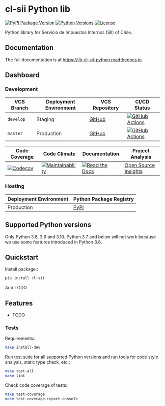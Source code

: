 # cl-sii Python lib

[![PyPI Package Version](https://img.shields.io/pypi/v/cl-sii)](https://pypi.org/project/cl-sii/)
[![Python Versions](https://img.shields.io/pypi/pyversions/cl-sii)](https://pypi.org/project/cl-sii/)
[![License](https://img.shields.io/pypi/l/cl-sii)](https://pypi.org/project/cl-sii/)

Python library for Servicio de Impuestos Internos (SII) of Chile.

## Documentation

The full documentation is at <https://lib-cl-sii-python.readthedocs.io>.

## Dashboard

### Development

| VCS Branch | Deployment Environment | VCS Repository | CI/CD Status |
| ---------- | ---------------------- | -------------- | ------------ |
| `develop` | Staging | [GitHub](https://github.com/fyntex/lib-cl-sii-python/tree/develop) | [![GitHub Actions](https://github.com/fyntex/lib-cl-sii-python/actions/workflows/ci-cd.yaml/badge.svg?branch=develop)](https://github.com/fyntex/lib-cl-sii-python/actions/workflows/ci-cd.yaml?query=branch:develop) |
| `master` | Production | [GitHub](https://github.com/fyntex/lib-cl-sii-python/tree/master) | [![GitHub Actions](https://github.com/fyntex/lib-cl-sii-python/actions/workflows/ci-cd.yaml/badge.svg?branch=master)](https://github.com/fyntex/lib-cl-sii-python/actions/workflows/ci-cd.yaml?query=branch:master) |

| Code Coverage | Code Climate | Documentation | Project Analysis |
| ------------- | ------------ | ------------- | ---------------- |
| [![Codecov](https://codecov.io/gh/fyntex/lib-cl-sii-python/branch/develop/graph/badge.svg?token=VdwPUEUzzQ)](https://codecov.io/gh/fyntex/lib-cl-sii-python) | [![Maintainability](https://api.codeclimate.com/v1/badges/c4e8a9b023310ff8c276/maintainability)](https://codeclimate.com/github/fyntex/lib-cl-sii-python/maintainability) | [![Read the Docs](https://readthedocs.org/projects/lib-cl-sii-python/badge/)](https://readthedocs.org/projects/lib-cl-sii-python/) | [Open Source Insights](https://deps.dev/pypi/cl-sii) |

### Hosting

| Deployment Environment | Python Package Registry |
| ---------------------- | ----------------------- |
| Production | [PyPI](https://pypi.org/project/cl-sii/) |

## Supported Python versions

Only Python 3.8, 3.9 and 3.10. Python 3.7 and below will not work because we use some features
introduced in Python 3.8.

## Quickstart

Install package::

```sh
pip install cl-sii
```

And TODO

## Features

- TODO

### Tests

Requirements::

```sh
make install-dev
```

Run test suite for all supported Python versions and run tools for
code style analysis, static type check, etc::

```sh
make test-all
make lint
```

Check code coverage of tests::

```sh
make test-coverage
make test-coverage-report-console
```
